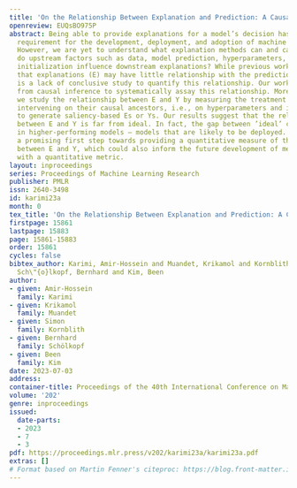 ```yaml
---
title: 'On the Relationship Between Explanation and Prediction: A Causal View'
openreview: EUQsBO975P
abstract: Being able to provide explanations for a model’s decision has become a central
  requirement for the development, deployment, and adoption of machine learning models.
  However, we are yet to understand what explanation methods can and cannot do. How
  do upstream factors such as data, model prediction, hyperparameters, and random
  initialization influence downstream explanations? While previous work raised concerns
  that explanations (E) may have little relationship with the prediction (Y), there
  is a lack of conclusive study to quantify this relationship. Our work borrows tools
  from causal inference to systematically assay this relationship. More specifically,
  we study the relationship between E and Y by measuring the treatment effect when
  intervening on their causal ancestors, i.e., on hyperparameters and inputs used
  to generate saliency-based Es or Ys. Our results suggest that the relationships
  between E and Y is far from ideal. In fact, the gap between ’ideal’ case only increase
  in higher-performing models — models that are likely to be deployed. Our work is
  a promising first step towards providing a quantitative measure of the relationship
  between E and Y, which could also inform the future development of methods for E
  with a quantitative metric.
layout: inproceedings
series: Proceedings of Machine Learning Research
publisher: PMLR
issn: 2640-3498
id: karimi23a
month: 0
tex_title: 'On the Relationship Between Explanation and Prediction: A Causal View'
firstpage: 15861
lastpage: 15883
page: 15861-15883
order: 15861
cycles: false
bibtex_author: Karimi, Amir-Hossein and Muandet, Krikamol and Kornblith, Simon and
  Sch\"{o}lkopf, Bernhard and Kim, Been
author:
- given: Amir-Hossein
  family: Karimi
- given: Krikamol
  family: Muandet
- given: Simon
  family: Kornblith
- given: Bernhard
  family: Schölkopf
- given: Been
  family: Kim
date: 2023-07-03
address: 
container-title: Proceedings of the 40th International Conference on Machine Learning
volume: '202'
genre: inproceedings
issued:
  date-parts:
  - 2023
  - 7
  - 3
pdf: https://proceedings.mlr.press/v202/karimi23a/karimi23a.pdf
extras: []
# Format based on Martin Fenner's citeproc: https://blog.front-matter.io/posts/citeproc-yaml-for-bibliographies/
---
```

